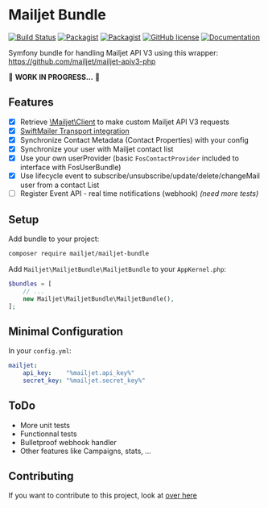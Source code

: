 # Mailjet Bundle

[![Build Status](https://travis-ci.org/mailjet/mailjetBundle.svg?branch=master)](https://travis-ci.org/mailjet/mailjetBundle)
[![Packagist](https://img.shields.io/packagist/v/mailjet/mailjet-bundle.svg)](https://packagist.org/packages/mailjet/mailjet-bundle)
[![Packagist](https://img.shields.io/packagist/dt/mailjet/mailjet-bundle.svg)](https://packagist.org/packages/mailjet/mailjet-bundle)
[![GitHub license](https://img.shields.io/badge/license-MIT-blue.svg)](https://github.com/mailjet/mailjetBundle/blob/master/LICENSE.md)
[![Documentation](https://img.shields.io/badge/documentation-gh--pages-blue.svg)](https://mailjet.github.io/mailjetBundle/)

Symfony bundle for handling Mailjet API V3 using this wrapper: <https://github.com/mailjet/mailjet-apiv3-php>

🚧 **WORK IN PROGRESS...** 🚧

## Features

* [x] Retrieve [\Mailjet\Client](https://github.com/mailjet/mailjet-apiv3-php) to make custom Mailjet API V3 requests
* [x] [SwiftMailer Transport integration](https://github.com/mailjet/MailjetSwiftMailer)
* [x] Synchronize Contact Metadata (Contact Properties) with your config
* [x] Synchronize your user with Mailjet contact list
* [x] Use your own userProvider (basic `FosContactProvider` included to interface with FosUserBundle)
* [x] Use lifecycle event to subscribe/unsubscribe/update/delete/changeMail user from a contact List
* [ ] Register Event API - real time notifications (webhook) *(need more tests)*

## Setup

Add bundle to your project:

```bash
composer require mailjet/mailjet-bundle
```

Add `Mailjet\MailjetBundle\MailjetBundle` to your `AppKernel.php`:

```php
$bundles = [
    // ...
    new Mailjet\MailjetBundle\MailjetBundle(),
];
```

## Minimal Configuration

In your `config.yml`:

```yaml
mailjet:
    api_key:    "%mailjet.api_key%"
    secret_key: "%mailjet.secret_key%"
```

## ToDo

* More unit tests
* Functionnal tests
* Bulletproof webhook handler
* Other features like Campaigns, stats, ...

## Contributing

If you want to contribute to this project, look at [over here](CONTRIBUTING.md)

